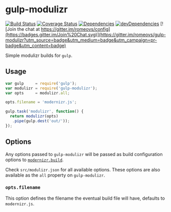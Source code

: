 # gulp-modulizr

[![Build Status](https://travis-ci.org/romeovs/gulp-modulizr.svg)](https://travis-ci.org/romeovs/gulp-modulizr)
[![Coverage Status](https://coveralls.io/repos/romeovs/gulp-modulizr/badge.svg?branch=master)](https://coveralls.io/r/romeovs/gulp-modulizr?branch=master)
[![Dependencies](https://david-dm.org/romeovs/gulp-modulizr.svg)](https://david-dm.org/romeovs/gulp-modulizr)
[![devDependencies](https://david-dm.org/romeovs/gulp-modulizr/dev-status.svg)](https://david-dm.org/romeovs/gulp-modulizr#info=devDependencies)
[![Join the chat at https://gitter.im/romeovs/config](https://badges.gitter.im/Join%20Chat.svg)](https://gitter.im/romeovs/gulp-modulizr?utm_source=badge&utm_medium=badge&utm_campaign=pr-badge&utm_content=badge)

Simple modulizr builds for `gulp`.

## Usage
```js
var gulp     = require('gulp');
var modulizr = require('gulp-modulizr');
var opts     = modulizr.all;

opts.filename = 'modernizr.js';

gulp.task('modulizr', function() {
  return modulizr(opts)
   .pipe(gulp.dest('out/'));
});
```

## Options
Any options passed to `gulp-modulizr` will be passed
as build configuration options to
[`modernizr.build`](https://github.com/Modernizr/Modernizr#building).

Check `src/modulizr.json` for all available options.  These options
are also available as the `all` property on `gulp-modulizr`.

### `opts.filename`
This option defines the filename the eventual build file will have,
defaults to `modernizr.js`.

